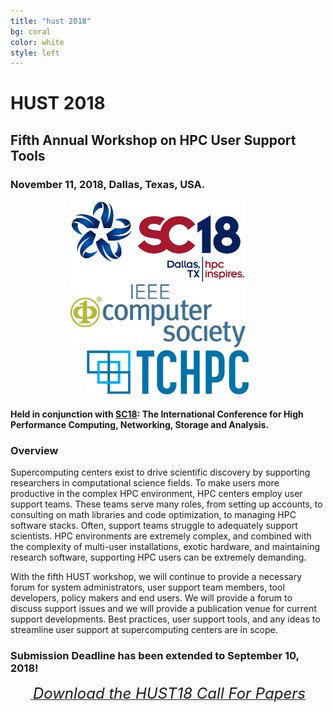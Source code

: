 ```yaml
---
title: "hust 2018"
bg: coral
color: white
style: left
---
```


# **HUST 2018**  
## Fifth Annual Workshop on HPC User Support Tools

<div style="text-align:center;">
  <span class="fa-stack subtlecircle" style="font-size:64px; background:rgba(0,128,0,0.1)">
    <i class="fa fa-circle fa-stack-2x text-bluegrey"></i>
    <i class="fa fa-wrench fa-stack-1x text-green"></i>
  </span>
</div>

### November 11, 2018, Dallas, Texas, USA.

<div style="text-align:center;">
  <a href="http://sc18.supercomputing.org"><img src="img/SC18-color-hor-highlights.png" style="width: 280px;"/></a>
  &nbsp;  &nbsp;  &nbsp;  &nbsp;
  <a href="https://www.computer.org"><img src="img/IEEE-gifs/ComputerSocietyLogo-RGB-stacked.png" style="width: 280px;"/></a>
  &nbsp;  &nbsp;  &nbsp;  &nbsp;
  <a href="https://tc.computer.org/tchpc/"><img src="img/tchpc_logo_cmyk.png" style="width: 260px;"/></a>
</div>

#### Held in conjunction with [SC18](http://sc18.supercomputing.org):  The International Conference for High Performance Computing, Networking, Storage and Analysis.


### Overview
Supercomputing centers exist to drive scientific discovery by supporting researchers in 
computational science fields.  To make users more productive in the complex HPC
environment, HPC centers employ user support teams.  These teams
serve many roles, from setting up accounts, to consulting on math libraries and code
optimization, to managing HPC software stacks.
Often, support teams struggle to adequately support scientists.
HPC environments are extremely complex, and combined with
the complexity of multi-user installations, exotic hardware, and maintaining
research software, supporting HPC users can be extremely demanding.

With the fifth HUST workshop, we will continue to provide a necessary forum for 
system administrators, user support team members, tool developers, policy makers and
end users.  We will provide a forum to discuss support issues and we will
provide a publication venue for current support developments.  Best practices,
user support tools, and any ideas to streamline user support at supercomputing
centers are in scope.


### Submission Deadline has been extended to September 10, 2018!

<div style="text-align:center;">
  <p>
    <a href="hust-cfp.pdf">
      <i class="fa fa-file-text-o">&nbsp;<font size="5">Download the HUST18 Call For Papers</font></i>
    </a>
  </p>
</div>
